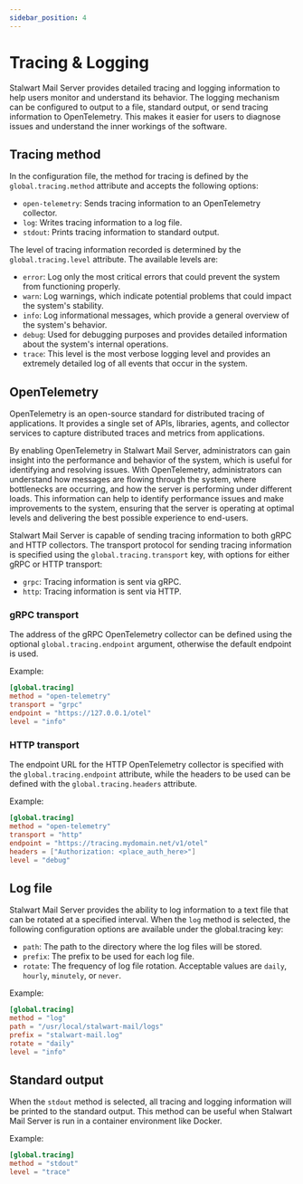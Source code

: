 ```yaml
---
sidebar_position: 4
---
```


# Tracing & Logging

Stalwart Mail Server provides detailed tracing and logging information to help users monitor and understand its behavior. The logging mechanism can be configured to output to a file, standard output, or send tracing information to OpenTelemetry. This makes it easier for users to diagnose issues and understand the inner workings of the software.

## Tracing method

In the configuration file, the method for tracing is defined by the `global.tracing.method` attribute and accepts the following options:

- `open-telemetry`: Sends tracing information to an OpenTelemetry collector.
- `log`: Writes tracing information to a log file.
- `stdout`: Prints tracing information to standard output.

The level of tracing information recorded is determined by the `global.tracing.level` attribute. The available levels are:

- `error`: Log only the most critical errors that could prevent the system from functioning properly.
- `warn`: Log warnings, which indicate potential problems that could impact the system's stability.
- `info`: Log informational messages, which provide a general overview of the system's behavior.
- `debug`: Used for debugging purposes and provides detailed information about the system's internal operations.
- `trace`: This level is the most verbose logging level and provides an extremely detailed log of all events that occur in the system.

## OpenTelemetry

OpenTelemetry is an open-source standard for distributed tracing of applications. It provides a single set of APIs, libraries, agents, and collector services to capture distributed traces and metrics from applications.

By enabling OpenTelemetry in Stalwart Mail Server, administrators can gain insight into the performance and behavior of the system, which is useful for identifying and resolving issues. With OpenTelemetry, administrators can understand how messages are flowing through the system, where bottlenecks are occurring, and how the server is performing under different loads. This information can help to identify performance issues and make improvements to the system, ensuring that the server is operating at optimal levels and delivering the best possible experience to end-users.

Stalwart Mail Server is capable of sending tracing information to both gRPC and HTTP collectors. The transport protocol for sending tracing information is specified using the `global.tracing.transport` key, with options for either gRPC or HTTP transport:

- `grpc`: Tracing information is sent via gRPC.
- `http`: Tracing information is sent via HTTP.


### gRPC transport

The address of the gRPC OpenTelemetry collector can be defined using the optional `global.tracing.endpoint` argument, otherwise the default endpoint is used.

Example:

```toml
[global.tracing]
method = "open-telemetry"
transport = "grpc"
endpoint = "https://127.0.0.1/otel"
level = "info"
```

### HTTP transport

The endpoint URL for the HTTP OpenTelemetry collector is specified with the `global.tracing.endpoint` attribute, while the headers to be used can be defined with the `global.tracing.headers` attribute.

Example:

```toml
[global.tracing]
method = "open-telemetry"
transport = "http"
endpoint = "https://tracing.mydomain.net/v1/otel"
headers = ["Authorization: <place_auth_here>"]
level = "debug"
```

## Log file

Stalwart Mail Server provides the ability to log information to a text file that can be rotated at a specified interval. When the `log` method is selected, the following configuration options are available under the global.tracing key:

- `path`: The path to the directory where the log files will be stored.
- `prefix`: The prefix to be used for each log file.
- `rotate`: The frequency of log file rotation. Acceptable values are `daily`, `hourly`, `minutely`, or `never`.

Example:

```toml
[global.tracing]
method = "log"
path = "/usr/local/stalwart-mail/logs"
prefix = "stalwart-mail.log"
rotate = "daily"
level = "info"
```

## Standard output

When the `stdout` method is selected, all tracing and logging information will be printed to the standard output. This method can be useful when Stalwart Mail Server is run in a container environment like Docker.

Example: 

```toml
[global.tracing]
method = "stdout"
level = "trace"
```
